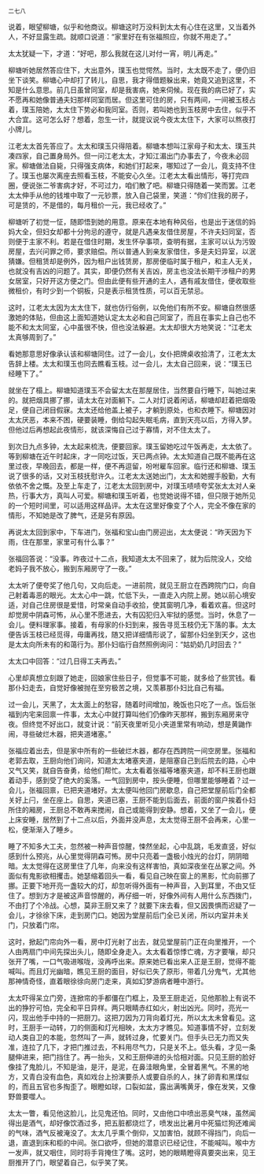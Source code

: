     二七八 

   说着，眼望柳塘，似乎和他商议。柳塘这时万没料到太太有心住在这里，又当着外人，不好显露生疏。就顺口说道：“家里好在有张福照应，你就不用走了。”

   太太犹疑一下，才道：“好吧，那么我就在这儿对付一宵，明儿再走。”

   柳塘听她居然答应住下，大出意外，璞玉也觉愕然。当时，太太既不走了，便仍旧坐下谈笑。柳塘心中却打了转儿，自思，我才得借题躲出来，她竟又追到这里，不知是什么意思。前几日虽曾同室，却是我害病，她来伺候。现在我的病已好了，实不愿再和她像普通夫妇那样同室而居。但这里可住的房，只有两间，一间被玉枝占着，璞玉陪她，太太住下势必和我同室。否则，若叫她也到玉枝房中去住，似乎不大合宜。这可怎么好？想着，忽生一计，就提议说今夜太太住下，大家可以熬夜打小牌儿。

   江老太太首先答应了。太太和璞玉只得陪着。柳塘本想叫江家母子和太太、璞玉共凑四家，自己置身局外。但一问江老太太，才知江湄出门办事去了，今夜未必回家。柳塘做法自毙，只得强支病体，和她们打起来，哪知过了一会儿，竟支持不住了。璞玉也屡次离座去照看玉枝，不能安心久坐。江老太太看出情形，等打完四圈，便说张二爷害病才好，不可过力，咱们散了吧。柳塘只得随着一笑而罢。江老太太伸手从他的钱堆中取了一元钞票，放入自己袋里，笑道：“你们住我的房子，可是赁的，不是借的，每月租价一元，我已经收了。”

   柳塘听了初觉一怔，随即悟到她的用意。原来在本地有种风俗，也是出于迷信的妈妈大全，但妇女却都十分拘忌的遵守，就是凡遇亲友借住房屋，不许夫妇同室，否则便于主家不利。若是在借住时期，发生怀孕事项，查明有据，主家可以认为污毁房屋，去兴问罪之师，要求赔偿。所以普通人到亲友家借住，多是夫妇异室，以泯猜嫌。但租赁却是例外，因为租户出钱赁房，那房便临时属于租户，和主人无关，也就没有吉凶的问题了。其实，即便仍然有关吉凶，房主也没法长期干涉租户的男女居室，只好开这方便之门。但由此便有些开通的主人，遇有戚友借住，便收取些微租价，有时少到一个铜板，只是表示租赁性质，可以百无禁忌。

   这时，江老太太因为太太住下，就也仿行俗例，以免他们有所不安。柳塘自然很感激她的体贴，但由这上面知道她认定太太必和自己同室了，而且在事实上自己也不能不和太太同室，心中虽很不快，但也没法躲避。太太却很大方地笑说：“江老太太真够周到了。”

   看她那意思好像承认该和柳塘同住。过了一会儿，女仆把牌桌收拾清了，江老太太告辞上楼。太太和璞玉也同去瞧看玉枝。过一会儿，太太自己回来，说：“璞玉已经睡下了。”

   就坐在了榻上。柳塘知道璞玉不会留太太在那屋居住，当然要自行睡下，叫她过来的。就把烟具挪了挪，请太太在对面躺下。二人对灯说着闲话，柳塘却赶着把烟吸足，便自己闭目假寐。太太还给他盖上被子，才躺到原处，也和衣睡下。柳塘因对太太厌恶，本来不困，硬要装睡，倒给勾起失眠毛病，直到天亮以后，方得入梦。但他过后再想起此夜情形，就该深悔自己过于寡情，对不住太太了。

   到次日九点多钟，太太起来梳洗，便要回家。璞玉留她吃过午饭再走，太太依了。等到柳塘在近午时起床，才一同吃过饭，天已两点钟。太太知道自己既不能再在这里过夜，早晚回去，都是一样，便不再逗留，吩咐雇车回家。临行还和柳塘、璞玉说了很多的话，又对玉枝抚慰许久。江老太太送她出门，太太和她握手殷勤，大有依依不舍之慨。及至上车走了，江老太太回到房中，对璞玉啧啧夸奖张太太对人亲热，行事大方，真叫人可爱。柳塘和璞玉听着，也觉她说得不错，但只限于她所见的一个短时间里，可以适用这样品评。太太在这里好像变了个人，完全不像在家的情形，不知她是改了脾气，还是另有原因。

   再说太太回到家中，下车进门，张福和宝山由门房迎出，太太便说：“昨天因为下雨，住在那里，家里可有什么事？”

   张福回答说：“没事。昨夜过十二点，我知道太太不回来了，就为后院没人，交给老妈子我不放心，搬到东厢房守了一夜。”

   太太听了便夸奖了他几句，又向后走。一进前院，就见王厨立在西跨院门口，向自己射着毒恶的眼光。太太心中一跳，忙低下头，一直走入内院上房。她以前心境安适，对自己住房很是爱惜，时常亲自动手收拾，使其窗明几净，看着欢喜。但这时却觉房中阴森可怖，从心里不愿进去，大有囚犯归入牢狱的感觉。当时，休息了一会儿。便料理家事。接着，有母家的仆妇到来，报告寻觅玉枝仍无下落的事。太太便告诉玉枝已经觅得，毋庸再找，随又把详细情形说了，留那仆妇坐到天夕，这也是太太向所未有的和蔼行为。那仆妇临行自然照例询问：“姑奶奶几时回去？”

   太太口中回答：“过几日得工夫再去。”

   心里却真想立刻跟了她走，回娘家住些日子，但觉事不可能，就多给了些赏钱。看那仆妇走去，自觉好像被抛在至穷极苦之境，又羡慕那仆妇比自己有福。

   过一会儿，天黑了，太太面上的愁容，随着时间增加，晚饭也只吃了一点。饭后张福到内宅来回禀一件事，太太心中就打算叫他们仍像昨天那样，搬到东厢房来守夜。但终觉不好出口，就变计说：“前天夜里听见小夹道里常有响动，想是黄鼬作闹，寻些破烂木器，把夹道堵塞。”

   张福应着出去，但是家中所有的一些破烂木器，都存在西跨院一间空房里。张福和老郭去取，王厨向他们询问，知道太太堵塞夹道，是阻塞自己到后院去的路，心中又气又笑，就自告奋勇，给他们帮忙。太太看着张福等堵塞夹道，却不料王厨也跟着动手，感到受了绝大的奚落。一气回到房中，按头便睡，但哪里能够睡着？过一会儿，张福回禀，已把夹道堵好。太太便叫他回门房歇息，自己把堂屋前后门全都关好上闩，坐在座上。自思，夹道已塞，王厨不能到后面去，前面的窗户挨着仆妇所住的厢房，王厨总不敢再来搅闹，自己或能得到安静。想着，又坐了一会儿，便上床安睡，居然到了十二点以后，外面并没声息，太太觉得王厨不会再来，心里一松，便渐渐入了睡乡。

   睡了不知多大工夫，忽然被一种声音惊醒，悚然坐起，心中乱跳，毛发直竖，好似感到什么预兆，从心里觉得阴森可怖。房中只亮着一盏极小烛光的台灯，阴阴暗暗。太太觉得在这房里住了几年，向来没有这样害怕，真如深夜坐在丛冢之间。外面似有鬼影欲相攫击。她瑟缩着回头一看，看见自己映在窗上的黑影，忙向前挪了挪。正要下地开亮一盏较大的灯，却忽听得外面有一种声音，入到耳里，不由又怔住了。想到方才是被这声音惊醒的，再仔细一听，好像外间有人用什么东西拨门，不由打了个冷战。心想，莫非王厨又来了？就要下床去看，但又因畏惧而迟疑了一会儿，才徐徐下床，走到房门口。她因为堂屋前后门全已关闭，所以内室并未关门，只放着门帘。

   这时，掀起门帘向外一看，房中灯光射了出去，就见堂屋前门正在向里推开，一个人由两扇门中间先探出头儿，随即全身走入。太太看着惊悸亡魂，方才要嚷，却只张开了嘴，一口气吸进喉咙，没再呼出来。原来她已看出来人正是王厨，觉得不能喊叫。而且灯光幽暗，瞧见王厨的面目，好似已失了原形，带着几分鬼气，尤其他那神情奇怪，直着眼徐徐向房门走来，真如幻梦游病者睡中游行。

   太太吓得呆立门旁，连掀帘的手都僵在门框上，及至王厨走近，见他那脸上有说不出的狰狞可怕，完全和平日异样。两只眼睛赤红如火，射出凶光。同时，亮光一闪，现出他手中持的一把厨刀。这把刀因为刀背向着灯光，所以太太未曾看见。这时，王厨手一动转，刀的侧面和灯光相映，太太方才瞧见。知道事情不好，立刻发动人类自卫的本能，忽然叫了一声，就转过身，忙要关门。但手头已无力而又失准，连拉了几下，才把门推过去，不料用尽气力，只是关不上。低头看，才见一条腿伸进来，把门挡住了。再一抬头，又和王厨伸进的头恰相对面。只见王厨的脸好像挂了鬼脸儿，不知是油，是汗，是泥，在鼻洼眼角里，全冒着黑气。不黑的地方，又青白没有血色，真如戏台上扮演要杀人或要自杀的人，抹了卵青和黑煤似的，而且五官也多掏歪了。眼瞪如球，口裂如盆，露出满嘴黄牙，像在发笑，又像野兽要噬人。

   太太一瞥，看见他这脸儿，比见鬼还怕。同时，又由他口中喷出恶臭气味，虽然闻得出是酒气，却好像饮酒过多，把五脏都烧烂了，喷发出比暑月中死猫烂狗还难闻的气味，酒气反被淹没了。太太几乎熏个倒仰，又加害怕，就顾不得挡门，向后一退，直退到床和柜的中间。张口欲呼，但她的潜意识已经记住，不能喊叫。喉中方一发声，就又咽住，同时将手背掩住了嘴。这时，她的眼睛瞪得真要突出来，见王厨推开了门，眼望着自己，似乎笑了笑。

